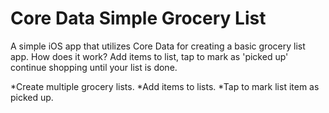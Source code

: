 # Core Data Simple Grocery List
A simple iOS app that utilizes Core Data for creating a basic grocery list app. How does it work? Add items to list, tap to mark as 'picked up' continue shopping until your list is done.

*Create multiple grocery lists.
*Add items to lists.
*Tap to mark list item as picked up.
